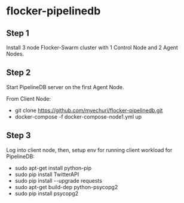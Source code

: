 # flocker-pipelinedb

Step 1
------

Install 3 node Flocker-Swarm cluster with 1 Control Node and 2 Agent Nodes.

Step 2
------

Start PipelineDB server on the first Agent Node.

From Client Node:

* git clone https://github.com/myechuri/flocker-pipelinedb.git
* docker-compose -f docker-compose-node1.yml up

Step 3
------

Log into client node, then, setup env for running client workload for PipelineDB:

* sudo apt-get install python-pip
* sudo pip install TwitterAPI
* sudo pip install --upgrade requests
* sudo apt-get build-dep python-psycopg2
* sudo pip install psycopg2
